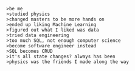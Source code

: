 ```
>be me
>studied physics
>changed masters to be more hands on
>ended up liking Machine Learning
>figured out what I liked was data
>tried data engineering
>too much SQL, not enough computer science
>become software engineer instead
>SQL becomes CRUD
>it's all state changes? always has been
>physics was the friends I made along the way
```

<!---
tcpessoa/tcpessoa is a ✨ special ✨ repository because its `README.md` (this file) appears on your GitHub profile.
You can click the Preview link to take a look at your changes.
--->
